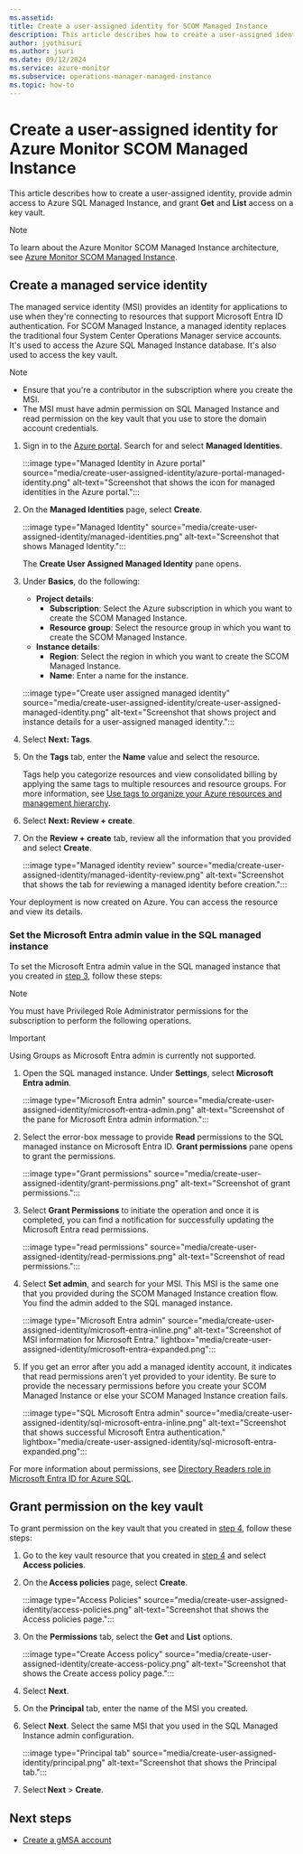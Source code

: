 ```yaml
---
ms.assetid: 
title: Create a user-assigned identity for SCOM Managed Instance
description: This article describes how to create a user-assigned identity, provide admin access to Azure SQL Managed Instance, and grant get and list access on a key vault.
author: jyothisuri
ms.author: jsuri
ms.date: 09/12/2024
ms.service: azure-monitor
ms.subservice: operations-manager-managed-instance
ms.topic: how-to
---
```


# Create a user-assigned identity for Azure Monitor SCOM Managed Instance

This article describes how to create a user-assigned identity, provide admin access to Azure SQL Managed Instance, and grant **Get** and **List** access on a key vault.

>[!NOTE]
> To learn about the Azure Monitor SCOM Managed Instance architecture, see [Azure Monitor SCOM Managed Instance](overview.md).

## Create a managed service identity

The managed service identity (MSI) provides an identity for applications to use when they're connecting to resources that support Microsoft Entra ID authentication. For SCOM Managed Instance, a managed identity replaces the traditional four System Center Operations Manager service accounts. It's used to access the Azure SQL Managed Instance database. It's also used to access the key vault.

> [!NOTE]
> - Ensure that you're a contributor in the subscription where you create the MSI.
> - The MSI must have admin permission on SQL Managed Instance and read permission on the key vault that you use to store the domain account credentials.

1. Sign in to the [Azure portal](https://portal.azure.com). Search for and select **Managed Identities**.

   :::image type="Managed Identity in Azure portal" source="media/create-user-assigned-identity/azure-portal-managed-identity.png" alt-text="Screenshot that shows the icon for managed identities in the Azure portal.":::
1. On the **Managed Identities** page, select **Create**.

   :::image type="Managed Identity" source="media/create-user-assigned-identity/managed-identities.png" alt-text="Screenshot that shows Managed Identity.":::

   The **Create User Assigned Managed Identity** pane opens.
1. Under **Basics**, do the following:
    - **Project details**:
        - **Subscription**: Select the Azure subscription in which you want to create the SCOM Managed Instance.
        - **Resource group**: Select the resource group in which you want to create the SCOM Managed Instance.
    - **Instance details**:
        - **Region**: Select the region in which you want to create the SCOM Managed Instance.
        - **Name**: Enter a name for the instance.

    :::image type="Create user assigned managed identity" source="media/create-user-assigned-identity/create-user-assigned-managed-identity.png" alt-text="Screenshot that shows project and instance details for a user-assigned managed identity.":::
1. Select **Next: Tags**.
1. On the **Tags** tab, enter the **Name** value and select the resource.

   Tags help you categorize resources and view consolidated billing by applying the same tags to multiple resources and resource groups. For more information, see [Use tags to organize your Azure resources and management hierarchy](/azure/azure-resource-manager/management/tag-resources?wt.mc_id=azuremachinelearning_inproduct_portal_utilities-tags-tab&tabs=json).
1. Select **Next: Review + create**.
1. On the **Review + create** tab, review all the information that you provided and select **Create**.

   :::image type="Managed identity review" source="media/create-user-assigned-identity/managed-identity-review.png" alt-text="Screenshot that shows the tab for reviewing a managed identity before creation.":::

Your deployment is now created on Azure. You can access the resource and view its details.

### Set the Microsoft Entra admin value in the SQL managed instance

To set the Microsoft Entra admin value in the SQL managed instance that you created in [step 3](create-sql-managed-instance.md), follow these steps:

>[!NOTE]
>You must have Privileged Role Administrator permissions for the subscription to perform the following operations.

>[!Important]
>Using Groups as Microsoft Entra admin is currently not supported.

1. Open the SQL managed instance. Under **Settings**, select **Microsoft Entra admin**.

   :::image type="Microsoft Entra admin" source="media/create-user-assigned-identity/microsoft-entra-admin.png" alt-text="Screenshot of the pane for Microsoft Entra admin information.":::

1. Select the error-box message to provide **Read** permissions to the SQL managed instance on Microsoft Entra ID. **Grant permissions** pane opens to grant the permissions.

   :::image type="Grant permissions" source="media/create-user-assigned-identity/grant-permissions.png" alt-text="Screenshot of grant permissions.":::

1. Select **Grant Permissions** to initiate the operation and once it is completed, you can find a notification for successfully updating the Microsoft Entra read permissions.

   :::image type="read permissions" source="media/create-user-assigned-identity/read-permissions.png" alt-text="Screenshot of read permissions.":::

1. Select **Set admin**, and search for your MSI. This MSI is the same one that you provided during the SCOM Managed Instance creation flow. You find the admin added to the SQL managed instance.

   :::image type="Microsoft Entra admin" source="media/create-user-assigned-identity/microsoft-entra-inline.png" alt-text="Screenshot of MSI information for Microsoft Entra." lightbox="media/create-user-assigned-identity/microsoft-entra-expanded.png":::

1. If you get an error after you add a managed identity account, it indicates that read permissions aren't yet provided to your identity. Be sure to provide the necessary permissions before you create your SCOM Managed Instance or else your SCOM Managed Instance creation fails.

   :::image type="SQL Microsoft Entra admin" source="media/create-user-assigned-identity/sql-microsoft-entra-inline.png" alt-text="Screenshot that shows successful  Microsoft Entra authentication." lightbox="media/create-user-assigned-identity/sql-microsoft-entra-expanded.png":::

For more information about permissions, see [Directory Readers role in Microsoft Entra ID for Azure SQL](/azure/azure-sql/database/authentication-aad-directory-readers-role?view=azuresql&preserve-view=true).

## Grant permission on the key vault

To grant permission on the key vault that you created in [step 4](create-key-vault.md), follow these steps:

1. Go to the key vault resource that you created in [step 4](create-key-vault.md) and select **Access policies**.

1. On the **Access policies** page, select **Create**.

    :::image type="Access Policies" source="media/create-user-assigned-identity/access-policies.png" alt-text="Screenshot that shows the Access policies page.":::

1. On the **Permissions** tab, select the **Get** and **List** options.

    :::image type="Create Access policy" source="media/create-user-assigned-identity/create-access-policy.png" alt-text="Screenshot that shows the Create access policy page.":::

1. Select **Next**.

1. On the **Principal** tab, enter the name of the MSI you created.

1. Select **Next**. Select the same MSI that you used in the SQL Managed Instance admin configuration.

    :::image type="Principal tab" source="media/create-user-assigned-identity/principal.png" alt-text="Screenshot that shows the Principal tab.":::

1. Select **Next** > **Create**.

## Next steps

- [Create a gMSA account](create-group-managed-service-account.md)